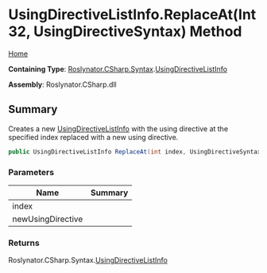 # UsingDirectiveListInfo\.ReplaceAt\(Int32, UsingDirectiveSyntax\) Method

[Home](../../../../../README.md)

**Containing Type**: [Roslynator.CSharp.Syntax](../../README.md)\.[UsingDirectiveListInfo](../README.md)

**Assembly**: Roslynator\.CSharp\.dll

## Summary

Creates a new [UsingDirectiveListInfo](../README.md) with the using directive at the specified index replaced with a new using directive\.

```csharp
public UsingDirectiveListInfo ReplaceAt(int index, UsingDirectiveSyntax newUsingDirective)
```

### Parameters

| Name | Summary |
| ---- | ------- |
| index | |
| newUsingDirective | |

### Returns

Roslynator\.CSharp\.Syntax\.[UsingDirectiveListInfo](../README.md)

